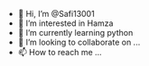 - 👋 Hi, I’m @Safi13001
- 👀 I’m interested in Hamza
- 🌱 I’m currently learning python
- 💞️ I’m looking to collaborate on ...
- 📫 How to reach me ...

<!---
Safi13001/Safi13001 is a ✨ special ✨ repository because its `README.md` (this file) appears on your GitHub profile.
You can click the Preview link to take a look at your changes.
--->
